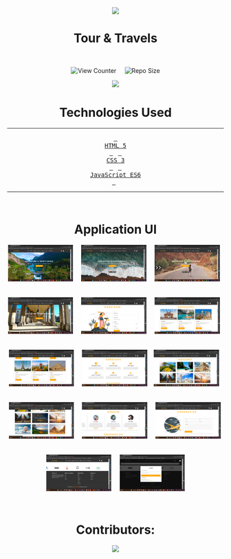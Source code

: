 <div align = center>
<img src='images/Tour2.avif' width='250' align='center'>
 

<h1> Tour & Travels </h1>
    
<br>




![View Counter](https://komarev.com/ghpvc/?username=Tour-Travels&label=View%20Counter&color=red&style=flat) &nbsp; &nbsp; ![Repo Size](https://img.shields.io/github/repo-size/utkarsh-00007/Tour-Travels?color=purple)

<p algin = "center"><a href="https://github.com/utkarsh-00007/readme-typing-svg"><img src="https://readme-typing-svg.herokuapp.com/?lines=It%20is%20a%20Tour%20and%20Travel%20Website%20;It%20is%20made%20using%20HTML,CSS%20and%20JS%20;;&font=Fira%20Code&left=true&width=440&height=45&color=DodgerBlue&vleft=true&size=22"></a>
</p>
  
# Technologies Used 
---
[<kbd> <br> HTML 5 <br> </kbd>][html]&nbsp;&nbsp;
[<kbd> <br> CSS 3 <br> </kbd>][css]&nbsp;&nbsp;
[<kbd> <br> JavaScript ES6 <br> </kbd>][js]&nbsp;&nbsp;

---
</div>
<br>

<div align = center>

# Application UI
<img width="30%" src="images/1.png" alt="UTKARSH DWIVEDI"> &nbsp; &nbsp; <img width="30%" src="images/2.png" alt="UTKARSH DWIVEDI"> &nbsp; &nbsp;  <img width="30%" src="images/3.png" alt="UTKARSH DWIVEDI">  &nbsp; &nbsp; <br><br> <img width="30%" src="images/4.png" alt="UTKARSH DWIVEDI">  &nbsp; &nbsp; 
<img width="30%" src="images/5.png" alt="UTKARSH DWIVEDI">  &nbsp; &nbsp;  <img width="30%" src="images/6.png" alt="UTKARSH DWIVEDI"> &nbsp; &nbsp; <br><br>  <img width="30%" src="images/7.png" alt="UTKARSH DWIVEDI">  &nbsp; &nbsp; <img width="30%" src="images/8.png" alt="UTKARSH DWIVEDI"> &nbsp; &nbsp;<img width="30%" src="images/9.png" alt="UTKARSH DWIVEDI">  &nbsp; &nbsp; <br><br>  <img width="30%" src="images/10.png" alt="UTKARSH DWIVEDI"> &nbsp; &nbsp;  <img width="30%" src="images/11.png" alt="UTKARSH DWIVEDI">  &nbsp; &nbsp; <img width="30%" src="images/12.png" alt="UTKARSH DWIVEDI">&nbsp; &nbsp; <br><br><img width="30%" src="images/13.png" alt="UTKARSH DWIVEDI"> &nbsp; &nbsp; <img width="30%" src="images/14.png" alt="UTKARSH DWIVEDI">


<br>

# Contributors:

<a href="https://github.com/utkarsh-00007/instagram_flutter/graphs/contributors" target="blank"> <img src="https://contrib.rocks/image?repo=utkarsh-00007/instagram_flutter&max=500" /></a>

</div>

<!-----------------------------{ technologies used }---------------------------->

[html]: https://developer.mozilla.org/en-US/docs/Web/HTML
[css]: https://developer.mozilla.org/en-US/docs/Web/CSS
[js]: https://developer.mozilla.org/en-US/docs/Web/JavaScript
